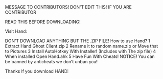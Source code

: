 MESSAGE TO CONTRIBUTORS! DON'T EDIT THIS! IF YOU ARE CONTRIBUTOR

READ THIS BEFORE DOWNLOADING!

Visit Hand:


DON'T DOWNLOAD ANYTHING BUT THE .ZIP FILE!
How to use Hand?
1 Extract Hand Ghost Client.zip
2 Rename it to random name.zip or Move that to Pictures
3 Install AutoHotkey With Installer! (Includes with The zip file)
4 When installed Open Hand.ahk
5 Have Fun With Cheats!
NOTICE! You can be banned by anticheats we don't unban you!

Thanks If you download HAND!

